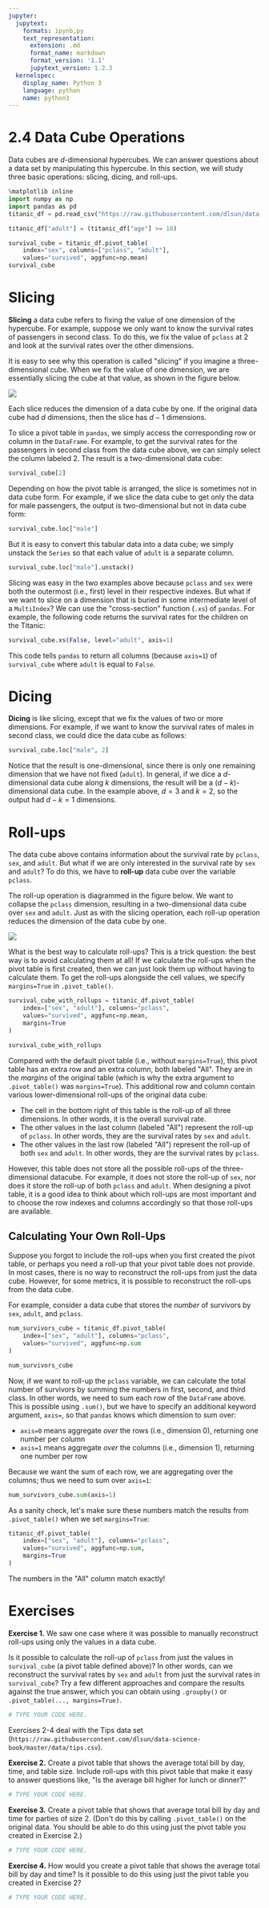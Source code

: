 ```yaml
---
jupyter:
  jupytext:
    formats: ipynb,py
    text_representation:
      extension: .md
      format_name: markdown
      format_version: '1.1'
      jupytext_version: 1.2.3
  kernelspec:
    display_name: Python 3
    language: python
    name: python3
---
```


# 2.4 Data Cube Operations

Data cubes are $d$-dimensional hypercubes. We can answer questions about a data set by manipulating this hypercube. In this section, we will study three basic operations: slicing, dicing, and roll-ups.

```python
%matplotlib inline
import numpy as np
import pandas as pd
titanic_df = pd.read_csv("https://raw.githubusercontent.com/dlsun/data-science-book/master/data/titanic.csv")

titanic_df["adult"] = (titanic_df["age"] >= 18)

survival_cube = titanic_df.pivot_table(
    index="sex", columns=["pclass", "adult"],
    values="survived", aggfunc=np.mean)
survival_cube
```

# Slicing

**Slicing** a data cube refers to fixing the value of one dimension of the hypercube. For example, suppose we only want to know the survival rates of passengers in second class. To do this, we fix the value of `pclass` at 2 and look at the survival rates over the other dimensions. 

It is easy to see why this operation is called "slicing" if you imagine a three-dimensional cube. When we fix the value of one dimension, we are essentially slicing the cube at that value, as shown in the figure below.

![](slicing.png)

Each slice reduces the dimension of a data cube by one. If the original data cube had $d$ dimensions, then the slice has $d-1$ dimensions.

To slice a pivot table in `pandas`, we simply access the corresponding row or column in the `DataFrame`. For example, to get the survival rates for the passengers in second class from the data cube above, we can simply select the column labeled 2. The result is a two-dimensional data cube:

```python
survival_cube[2]
```

Depending on how the pivot table is arranged, the slice is sometimes not in data cube form. For example, if we slice the data cube to get only the data for male passengers, the output is two-dimensional but not in data cube form:

```python
survival_cube.loc["male"]
```

But it is easy to convert this tabular data into a data cube; we simply unstack the `Series` so that each value of `adult` is a separate column.

```python
survival_cube.loc["male"].unstack()
```

Slicing was easy in the two examples above because `pclass` and `sex` were both the outermost (i.e., first) level in their respective indexes. But what if we want to slice on a dimension that is buried in some intermediate level of a `MultiIndex`? We can use the "cross-section" function (`.xs`) of `pandas`. For example, the following code returns the survival rates for the children on the Titanic:

```python
survival_cube.xs(False, level="adult", axis=1)
```

This code tells `pandas` to return all columns (because `axis=1`) of `survival_cube` where `adult` is equal to `False`.


# Dicing

**Dicing** is like slicing, except that we fix the values of two or more dimensions. For example, if we want to know the survival rates of males in second class, we could dice the data cube as follows:

```python
survival_cube.loc["male", 2]
```

Notice that the result is one-dimensional, since there is only one remaining dimension that we have not fixed (`adult`). In general, if we dice a $d$-dimensional data cube along $k$ dimensions, the result will be a $(d-k)$-dimensional data cube. In the example above, $d=3$ and $k=2$, so the output had $d-k=1$ dimensions.


# Roll-ups

The data cube above contains information about the survival rate by `pclass`, `sex`, and `adult`. But what if we are only interested in the survival rate by `sex` and `adult`? To do this, we have to **roll-up** data cube over the variable `pclass`.

The roll-up operation is diagrammed in the figure below. We want to collapse the `pclass` dimension, resulting in a two-dimensional data cube over `sex` and `adult`. Just as with the slicing operation, each roll-up operation reduces the dimension of the data cube by one.

![](rollup.png)

What is the best way to calculate roll-ups? This is a trick question: the best way is to avoid calculating them at all! If we calculate the roll-ups when the pivot table is first created, then we can just look them up without having to calculate them. To get the roll-ups alongside the cell values, we specify `margins=True` in `.pivot_table()`.

```python
survival_cube_with_rollups = titanic_df.pivot_table(
    index=["sex", "adult"], columns="pclass",
    values="survived", aggfunc=np.mean,
    margins=True
)

survival_cube_with_rollups
```

Compared with the default pivot table (i.e., without `margins=True`), this pivot table has an extra row and an extra column, both labeled "All". They are in the _margins_ of the original table (which is why the extra argument to `.pivot_table()` was `margins=True`). This additional row and column contain various lower-dimensional roll-ups of the original data cube:

- The cell in the bottom right of this table is the roll-up of all three dimensions. In other words, it is the overall survival rate.
- The other values in the last column (labeled "All") represent the roll-up of `pclass`. In other words, they are the survival rates by `sex` and `adult`.
- The other values in the last row (labeled "All") represent the roll-up of both `sex` and `adult`. In other words, they are the survival rates by `pclass`.

However, this table does not store all the possible roll-ups of the three-dimensional datacube. For example, it does not store the roll-up of `sex`, nor does it store the roll-up of both `pclass` and `adult`. When designing a pivot table, it is a good idea to think about which roll-ups are most important and to choose the row indexes and columns accordingly so that those roll-ups are available.


## Calculating Your Own Roll-Ups

Suppose you forgot to include the roll-ups when you first created the pivot table, or perhaps you need a roll-up that your pivot table does not provide. In most cases, there is no way to reconstruct the roll-ups from just the data cube. However, for some metrics, it is possible to reconstruct the roll-ups from the data cube.

For example, consider a data cube that stores the _number_ of survivors by `sex`, `adult`, and `pclass`.

```python
num_survivors_cube = titanic_df.pivot_table(
    index=["sex", "adult"], columns="pclass",
    values="survived", aggfunc=np.sum
)

num_survivors_cube
```

Now, if we want to roll-up the `pclass` variable, we can calculate the total number of survivors by summing the numbers in first, second, and third class. In other words, we need to sum each row of the `DataFrame` above. This is possible using `.sum()`, but we have to specify an additional keyword argument, `axis=`, so that `pandas` knows which dimension to sum over:

- `axis=0` means aggregate _over_ the rows (i.e., dimension 0), returning one number per column
- `axis=1` means aggregate _over_ the columns (i.e., dimension 1), returning one number per row

Because we want the sum of each row, we are aggregating over the columns; thus we need to sum over `axis=1`:

```python
num_survivors_cube.sum(axis=1)
```

As a sanity check, let's make sure these numbers match the results from `.pivot_table()` when we set `margins=True`:

```python
titanic_df.pivot_table(
    index=["sex", "adult"], columns="pclass",
    values="survived", aggfunc=np.sum,
    margins=True
)
```

The numbers in the "All" column match exactly!


# Exercises


**Exercise 1.** We saw one case where it was possible to manually reconstruct roll-ups using only the values in a data cube.

Is it possible to calculate the roll-up of `pclass` from just the values in `survival_cube` (a pivot table defined above)? In other words, can we reconstruct the survival rates by `sex` and `adult` from just the survival rates in `survival_cube`? Try a few different approaches and compare the results against the true answer, which you can obtain using `.groupby()` or `.pivot_table(..., margins=True)`.

```python
# TYPE YOUR CODE HERE.
```

Exercises 2-4 deal with the Tips data set (`https://raw.githubusercontent.com/dlsun/data-science-book/master/data/tips.csv`).


**Exercise 2.** Create a pivot table that shows the average total bill by day, time, and table size. Include roll-ups with this pivot table that make it easy to answer questions like, "Is the average bill higher for lunch or dinner?"

```python
# TYPE YOUR CODE HERE.
```

**Exercise 3.** Create a pivot table that shows that average total bill by day and time for parties of size 2. (Don't do this by calling `.pivot_table()` on the original data. You should be able to do this using just the pivot table you created in Exercise 2.)

```python
# TYPE YOUR CODE HERE.
```

**Exercise 4.** How would you create a pivot table that shows the average total bill by day and time? Is it possible to do this using just the pivot table you created in Exercise 2?

```python
# TYPE YOUR CODE HERE.
```
